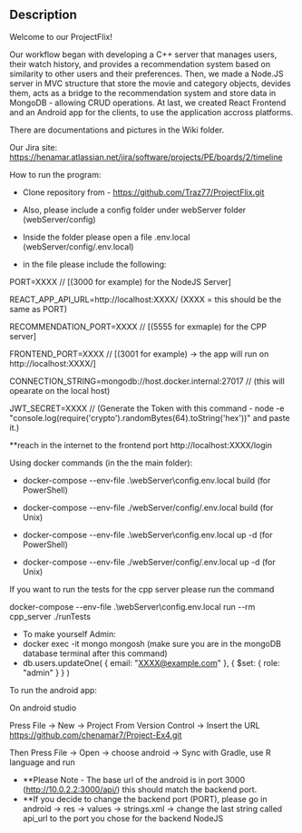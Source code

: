 ## Description

Welcome to our ProjectFlix! 

Our workflow began with developing a C++ server that manages users, their watch history, and provides a recommendation system based on similarity to other users and their preferences. 
Then, we made a Node.JS server in MVC structure that store the movie and category objects, devides them, acts as a bridge to the recommendation system and store data in MongoDB - allowing CRUD operations. 
At last, we created React Frontend and an Android app for the clients, to use the application accross platforms. 

There are documentations and pictures in the Wiki folder. 

Our Jira site: 
https://henamar.atlassian.net/jira/software/projects/PE/boards/2/timeline

How to run the program: 
- Clone repository from - https://github.com/Traz77/ProjectFlix.git

- Also, please include a config folder under webServer folder  (webServer/config)
- Inside the folder please open a file .env.local (webServer/config/.env.local)
- in the file please include the following:

PORT=XXXX // [(3000 for example) for the NodeJS Server]

REACT_APP_API_URL=http://localhost:XXXX/   (XXXX = this should be the same as PORT)

RECOMMENDATION_PORT=XXXX // [(5555 for exmaple) for the CPP server]

FRONTEND_PORT=XXXX // [(3001 for example) -> the app will run on http://localhost:XXXX/]

CONNECTION_STRING=mongodb://host.docker.internal:27017 // (this will opearate on the local host)

JWT_SECRET=XXXX // (Generate the Token with this command - node -e "console.log(require('crypto').randomBytes(64).toString('hex'))"
and paste it.)

**reach in the internet to the frontend port  http://localhost:XXXX/login

Using docker commands (in the the main folder): 

- docker-compose --env-file .\webServer\config\.env.local build (for PowerShell)
- docker-compose --env-file ./webServer/config/.env.local build (for Unix)

- docker-compose --env-file .\webServer\config\.env.local up -d (for PowerShell)
- docker-compose --env-file ./webServer/config/.env.local up -d (for Unix)

If you want to run the tests for the cpp server please run the command

docker-compose --env-file .\webServer\config\.env.local run --rm cpp_server ./runTests

- To make yourself Admin: 
- docker exec -it mongo mongosh (make sure you are in the mongoDB database terminal after this command)
- db.users.updateOne( { email: "XXXX@example.com" }, { $set: { role: "admin" } } )


To run the android app: 

On android studio

Press File -> New -> Project From Version Control -> Insert the URL https://github.com/chenamar7/Project-Ex4.git

Then Press File -> Open -> choose android -> Sync with Gradle, use R language and run 

- **Please Note - The base url of the android is in port 3000 (http://10.0.2.2:3000/api/) this should match the backend port.
- **If you decide to change the backend port (PORT), please go in android -> res -> values -> strings.xml -> change the last string called api_url to the port you chose for the backend NodeJS

